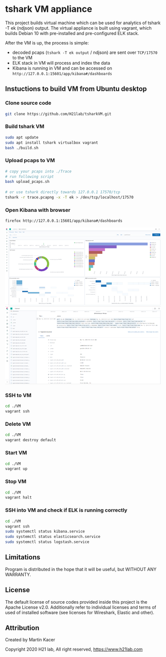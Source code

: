 # tshark VM appliance

This project builds virtual machine which can be used for analytics of tshark -T ek (ndjson) output.
The virtual appliance is built using vagrant, which builds Debian 10 with pre-installed and pre-configured ELK stack. 

After the VM is up, the process is simple:
* decoded pcaps (`tshark -T ek output` / ndjson) are sent over `TCP/17570` to the VM
* ELK stack in VM will process and index the data
* Kibana is running in VM and can be accessed on `http://127.0.0.1:15601/app/kibana#/dashboards`

## Instuctions to build VM from Ubuntu desktop
### Clone source code
```bash
git clone https://github.com/H21lab/tsharkVM.git
```

### Build tshark VM
```bash
sudo apt update
sudo apt install tshark virtualbox vagrant
bash ./build.sh
```

### Upload pcaps to VM
```bash
# copy your pcaps into ./Trace
# run following script 
bash upload_pcaps.sh 

# or use tshark directly towards 127.0.0.1 17570/tcp
tshark -r trace.pcapng -x -T ek > /dev/tcp/localhost/17570
```

### Open Kibana with browser
```bash
firefox http://127.0.0.1:15601/app/kibana#/dashboards
```

![](res/tshark_vm_dashboard.png?raw=true "Kibana Dashboard")
![](res/tshark_vm_discover.png?raw=true "Kibana Discover")

### SSH to VM
```bash
cd ./VM
vagrant ssh
```

### Delete VM
```bash
cd ./VM
vagrant destroy default
```

### Start VM
```bash
cd ./VM
vagrant up
```

### Stop VM
```bash
cd ./VM
vagrant halt
```

### SSH into VM and check if ELK is running correctly
```bash
cd ./VM
vagrant ssh
sudo systemctl status kibana.service
sudo systemctl status elasticsearch.service
sudo systemctl status logstash.service
```

## Limitations
Program is distributed in the hope that it will be useful, but WITHOUT ANY WARRANTY.

## License
The default license of source codes provided inside this project is the Apache License v2.0. 
Additionally refer to individual licenses and terms of used of installed software (see licenses for Wireshark, Elastic and other). 

## Attribution
Created by Martin Kacer

Copyright 2020 H21 lab, All right reserved, https://www.h21lab.com
